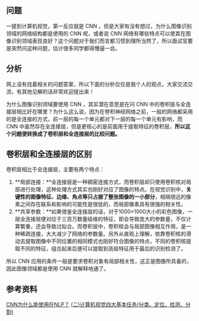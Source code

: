 ## 问题

一提到计算机视觉，第一反应就是 CNN ，但是大家有没有想过，为什么图像识别领域的网络结构都是使用的 CNN 呢，或者说 CNN 网络有哪些特点可以使其在图像识别领域表现良好？这个问题对于我们而言都习惯到理所当然了，所以面试官要是突然问这种问题，估计很多同学都得懵逼一会。

## 分析

网上没有找着相关的问题答案，所以下面的分析仅仅是我个人的观点，大家交流交流，有其他见解的话非常欢迎提出来！

为什么图像识别领域要使用 CNN ，其实潜在意思是在问 CNN 中的卷积层与全连接层相比好在哪里？为什么这么说，因为在卷积神经网络之前，一般的网络都采用的是全连接的方式，前一层的每一个单元都对下一层的每一个单元有影响，而 CNN 中虽然存在全连接层，但是更核心的是前面用于提取特征的卷积层，**所以这个问题便转换成了卷积层和全连接层的比较问题。**

## 卷积层和全连接层的区别

卷积层相比于全连接层，主要有两个特点：

1. **局部连接：**全连接层是一种稠密连接方式，而卷积层却只使用卷积核对局部进行处理，这种处理方式其实也刚好对应了图像的特点。在视觉识别中，**关键性的图像特征、边缘、角点等只占据了整张图像的一小部分**，相隔很远的像素之间存在联系和影响的可能性是很低的，而局部像素具有很强的相关性。
2. **共享参数：**如果借鉴全连接层的话，对于1000×1000大小的彩色图像，一层全连接层便对应于三百万数量级维的特征，即会导致庞大的参数量，不仅计算繁重，还会导致过拟合。而卷积层中，卷积核会与局部图像相互作用，是一种稀疏连接，大大减少了网络的参数量。另外从直观上理解，依靠卷积核的滑动去提取图像中不同位置的相同模式也刚好符合图像的特点，不同的卷积核提取不同的特征，组合起来后便可以提取到高级特征用于最后的识别检测了。

所以 CNN 应用的条件一般是要求卷积对象有局部相关性，这正是图像所具备的，因此图像领域都是使用 CNN 就解释地通了。

## 参考资料

[CNN为什么能使用在NLP？](https://www.zhihu.com/question/38544669)
[(二)计算机视觉四大基本任务(分类、定位、检测、分割)](https://zhuanlan.zhihu.com/p/31727402)